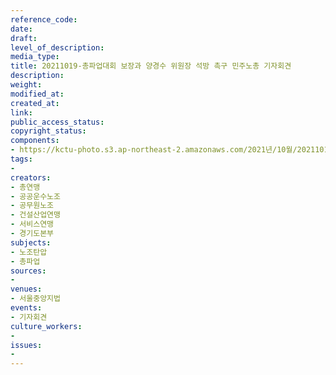 ```yaml
---
reference_code: 
date: 
draft: 
level_of_description: 
media_type: 
title: 20211019-총파업대회 보장과 양경수 위원장 석방 촉구 민주노총 기자회견
description: 
weight: 
modified_at: 
created_at: 
link: 
public_access_status: 
copyright_status: 
components:
- https://kctu-photo.s3.ap-northeast-2.amazonaws.com/2021년/10월/20211019-총파업대회+보장과+양경수+위원장+석방+촉구+민주노총+기자회견/_5D40049.jpg
tags:
- 
creators:
- 총연맹
- 공공운수노조
- 공무원노조
- 건설산업연맹
- 서비스연맹
- 경기도본부
subjects:
- 노조탄압
- 총파업
sources:
- 
venues:
- 서울중앙지법
events:
- 기자회견
culture_workers:
- 
issues:
- 
---
```

